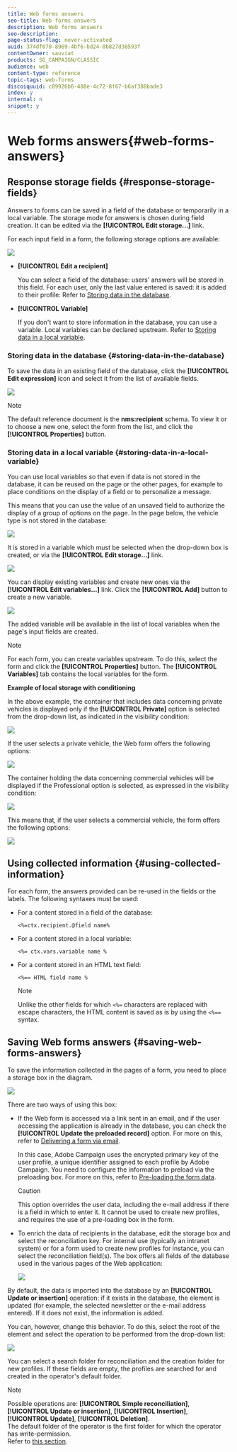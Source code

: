 ```yaml
---
title: Web forms answers
seo-title: Web forms answers
description: Web forms answers
seo-description: 
page-status-flag: never-activated
uuid: 374df070-8969-4bf6-bd24-0b827d38593f
contentOwner: sauviat
products: SG_CAMPAIGN/CLASSIC
audience: web
content-type: reference
topic-tags: web-forms
discoiquuid: c89926b6-488e-4c72-8f67-b6af388bade3
index: y
internal: n
snippet: y
---
```


# Web forms answers{#web-forms-answers}

## Response storage fields {#response-storage-fields}

Answers to forms can be saved in a field of the database or temporarily in a local variable. The storage mode for answers is chosen during field creation. It can be edited via the **[!UICONTROL Edit storage...]** link.

For each input field in a form, the following storage options are available:

![](assets/s_ncs_admin_survey_select_storage.png)

* **[!UICONTROL Edit a recipient]**

  You can select a field of the database: users' answers will be stored in this field. For each user, only the last value entered is saved: it is added to their profile: Refer to [Storing data in the database](../../web/using/web-forms-answers.md#storing-data-in-the-database).

* **[!UICONTROL Variable]**

  If you don't want to store information in the database, you can use a variable. Local variables can be declared upstream. Refer to [Storing data in a local variable](../../web/using/web-forms-answers.md#storing-data-in-a-local-variable).

### Storing data in the database {#storing-data-in-the-database}

To save the data in an existing field of the database, click the **[!UICONTROL Edit expression]** icon and select it from the list of available fields. 

![](assets/s_ncs_admin_survey_storage_type1.png)

>[!NOTE]
>
>The default reference document is the **nms:recipient** schema. To view it or to choose a new one, select the form from the list, and click the **[!UICONTROL Properties]** button.

### Storing data in a local variable {#storing-data-in-a-local-variable}

You can use local variables so that even if data is not stored in the database, it can be reused on the page or the other pages, for example to place conditions on the display of a field or to personalize a message.

This means that you can use the value of an unsaved field to authorize the display of a group of options on the page. In the page below, the vehicle type is not stored in the database:

![](assets/s_ncs_admin_survey_no_storage_variable.png)

It is stored in a variable which must be selected when the drop-down box is created, or via the **[!UICONTROL Edit storage...]** link. 

![](assets/s_ncs_admin_survey_no_storage_variable2.png)

You can display existing variables and create new ones via the **[!UICONTROL Edit variables...]** link. Click the **[!UICONTROL Add]** button to create a new variable.

![](assets/s_ncs_admin_survey_add_a_variable.png)

The added variable will be available in the list of local variables when the page's input fields are created.

>[!NOTE]
>
>For each form, you can create variables upstream. To do this, select the form and click the **[!UICONTROL Properties]** button. The **[!UICONTROL Variables]** tab contains the local variables for the form.

**Example of local storage with conditioning**

In the above example, the container that includes data concerning private vehicles is displayed only if the **[!UICONTROL Private]** option is selected from the drop-down list, as indicated in the visibility condition:

![](assets/s_ncs_admin_survey_add_a_condition.png)

If the user selects a private vehicle, the Web form offers the following options:

![](assets/s_ncs_admin_survey_no_storage_conda.png)

The container holding the data concerning commercial vehicles will be displayed if the Professional option is selected, as expressed in the visibility condition:

![](assets/s_ncs_admin_survey_view_a_condition.png)

This means that, if the user selects a commercial vehicle, the form offers the following options:

![](assets/s_ncs_admin_survey_no_storage_condb.png)

## Using collected information {#using-collected-information}

For each form, the answers provided can be re-used in the fields or the labels. The following syntaxes must be used:

* For a content stored in a field of the database:

  ```
  <%=ctx.recipient.@field name%
  ```

* For a content stored in a local variable:

  ```
  <%= ctx.vars.variable name %
  ```

* For a content stored in an HTML text field:

  ```
  <%== HTML field name %
  ```

  >[!NOTE]
  >
  >Unlike the other fields for which `<%=` characters are replaced with escape characters, the HTML content is saved as is by using the `<%==` syntax.

## Saving Web forms answers {#saving-web-forms-answers}

To save the information collected in the pages of a form, you need to place a storage box in the diagram.

![](assets/s_ncs_admin_survey_save_box.png)

There are two ways of using this box:

* If the Web form is accessed via a link sent in an email, and if the user accessing the application is already in the database, you can check the **[!UICONTROL Update the preloaded record]** option. For more on this, refer to [Delivering a form via email](../../web/using/publishing-a-web-form.md#delivering-a-form-via-email).

  In this case, Adobe Campaign uses the encrypted primary key of the user profile, a unique identifier assigned to each profile by Adobe Campaign. You need to configure the information to preload via the preloading box. For more on this, refer to [Pre-loading the form data](../../web/using/publishing-a-web-form.md#pre-loading-the-form-data).

  >[!CAUTION]
  >
  >This option overrides the user data, including the e-mail address if there is a field in which to enter it. It cannot be used to create new profiles, and requires the use of a pre-loading box in the form.

* To enrich the data of recipients in the database, edit the storage box and select the reconciliation key. For internal use (typically an intranet system) or for a form used to create new profiles for instance, you can select the reconciliation field(s). The box offers all fields of the database used in the various pages of the Web application:

  ![](assets/s_ncs_admin_survey_save_box_edit.png)

By default, the data is imported into the database by an **[!UICONTROL Update or insertion]** operation: if it exists in the database, the element is updated (for example, the selected newsletter or the e-mail address entered). If it does not exist, the information is added.

You can, however, change this behavior. To do this, select the root of the element and select the operation to be performed from the drop-down list:

![](assets/s_ncs_admin_survey_save_operation.png)

You can select a search folder for reconciliation and the creation folder for new profiles. If these fields are empty, the profiles are searched for and created in the operator's default folder.

>[!NOTE]
>
>Possible operations are: **[!UICONTROL Simple reconciliation]**, **[!UICONTROL Update or insertion]**, **[!UICONTROL Insertion]**, **[!UICONTROL Update]**, **[!UICONTROL Deletion]**.  
>The default folder of the operator is the first folder for which the operator has write-permission.   
>Refer to [this section](../../platform/using/access-management.md).

